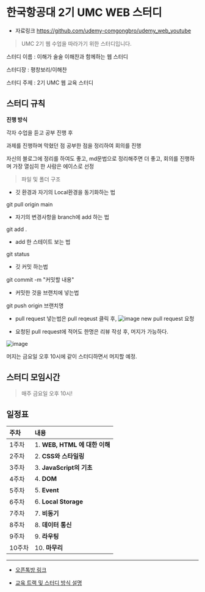 # 한국항공대 2기 UMC WEB 스터디

* 자료링크 https://github.com/udemy-comgongbro/udemy_web_youtube

> UMC 2기 웹 수업을 따라가기 위한 스터디입니다.
> 
스터디 이름 : 이해가 술술 이해찬과 함께하는 웹 스터디

스터디장 : 평창보리/이해찬

스터디 주제 : 2기 UMC 웹 교육 스터디 

## 스터디 규칙

**진행 방식**

각자 수업을 듣고 공부 진행 후

과제를 진행하며 막혔던 점 공부한 점을 정리하여 회의를 진행

자신의 블로그에 정리를 하여도 좋고, md문법으로 정리해주면 더 좋고, 회의를 진행하며 가장 열심히 한 사람은 에이스로 선정

>파일 및 폴더 구조

* 깃 환경과 자기의 Local환경을 동기화하는 법

git pull origin main

* 자기의 변경사항을 branch에 add 하는 법

git add .

* add 한 스테이트 보는 법

git status

* 깃 커밋 하는법

git commit -m "커밋할 내용"

* 커밋한 것을 브랜치에 넣는법

git push origin 브랜치명

* pull request 넣는법은 pull reqeust 클릭 후,
![image](https://user-images.githubusercontent.com/14178811/159027160-24d8d35c-f6c0-47e9-9cc5-1c123bdd27ab.png)
new pull request 요청

* 요청된 pull request에 적어도 한명은 리뷰 작성 후, 머지가 가능하다.

![image](https://user-images.githubusercontent.com/14178811/159027311-1ebd525a-b9b1-447d-82b5-908992aff4d8.png)

머지는 금요일 오후 10시에 같이 스터디하면서 머지할 예정.




## 스터디 모임시간

>매주 금요일 오후 10시!

## 일정표

|주차|내용| 
|:---|:---|
|1주차|1. **WEB, HTML 에 대한 이해**| 
|2주차|2. **CSS와 스타일링**| 
|3주차|3. **JavaScript의 기초**|
|4주차|4. **DOM**|
|5주차|5. **Event**|
|6주차|6. **Local Storage**|
|7주차|7. **비동기**|
|8주차|8. **데이터 통신**|
|9주차|9. **라우팅**|
|10주차|10. **마무리**|


---
* [오픈톡방 링크](https://open.kakao.com/o/geSTgx5d)
 
* [교육 트랙 및 스터디 방식 설명](https://makeus-challenge.notion.site/1045e12af9c24913be1ab4b222e466cc)
